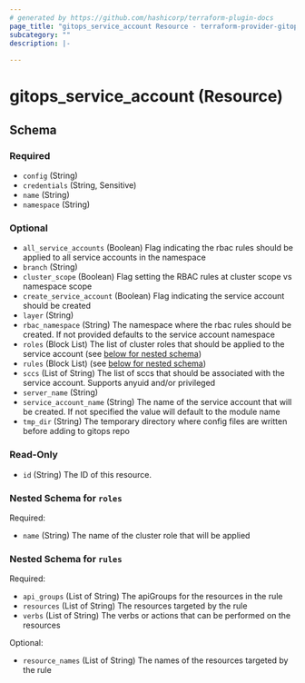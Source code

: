 ```yaml
---
# generated by https://github.com/hashicorp/terraform-plugin-docs
page_title: "gitops_service_account Resource - terraform-provider-gitops"
subcategory: ""
description: |-
  
---
```


# gitops_service_account (Resource)





<!-- schema generated by tfplugindocs -->
## Schema

### Required

- `config` (String)
- `credentials` (String, Sensitive)
- `name` (String)
- `namespace` (String)

### Optional

- `all_service_accounts` (Boolean) Flag indicating the rbac rules should be applied to all service accounts in the namespace
- `branch` (String)
- `cluster_scope` (Boolean) Flag setting the RBAC rules at cluster scope vs namespace scope
- `create_service_account` (Boolean) Flag indicating the service account should be created
- `layer` (String)
- `rbac_namespace` (String) The namespace where the rbac rules should be created. If not provided defaults to the service account namespace
- `roles` (Block List) The list of cluster roles that should be applied to the service account (see [below for nested schema](#nestedblock--roles))
- `rules` (Block List) (see [below for nested schema](#nestedblock--rules))
- `sccs` (List of String) The list of sccs that should be associated with the service account. Supports anyuid and/or privileged
- `server_name` (String)
- `service_account_name` (String) The name of the service account that will be created. If not specified the value will default to the module name
- `tmp_dir` (String) The temporary directory where config files are written before adding to gitops repo

### Read-Only

- `id` (String) The ID of this resource.

<a id="nestedblock--roles"></a>
### Nested Schema for `roles`

Required:

- `name` (String) The name of the cluster role that will be applied


<a id="nestedblock--rules"></a>
### Nested Schema for `rules`

Required:

- `api_groups` (List of String) The apiGroups for the resources in the rule
- `resources` (List of String) The resources targeted by the rule
- `verbs` (List of String) The verbs or actions that can be performed on the resources

Optional:

- `resource_names` (List of String) The names of the resources targeted by the rule


